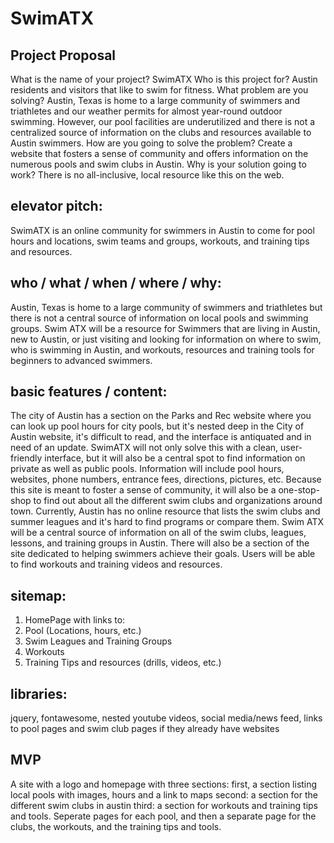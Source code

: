 # SwimATX

## Project Proposal
What is the name of your project? SwimATX
Who is this project for? Austin residents and visitors that like to swim for fitness.
What problem are you solving?  Austin, Texas is home to a large community of swimmers and triathletes and our weather permits for almost year-round outdoor swimming. However, our pool facilities are underutilized and there is not a centralized source of information on the clubs and resources available to Austin swimmers.
How are you going to solve the problem? Create a website that fosters a sense of community and offers information on the numerous pools and swim clubs in Austin.
Why is your solution going to work? There is no all-inclusive, local resource like this on the web.


## elevator pitch:
SwimATX is an online community for swimmers in Austin to come for pool hours and locations, swim teams and groups, workouts, and training tips and resources.

## who / what / when / where / why:
Austin, Texas is home to a large community of swimmers and triathletes but there is not a central source of information on local pools and swimming groups. Swim ATX will be a resource for Swimmers that are living in Austin, new to Austin, or just visiting and looking for information on where to swim, who is swimming in Austin, and workouts, resources and training tools for beginners to advanced swimmers.

## basic features / content:
The city of Austin has a section on the Parks and Rec website where you can look up pool hours for city pools, but it's nested deep in the City of Austin website, it's difficult to read, and the interface is antiquated and in need of an update. SwimATX will not only solve this with a clean, user-friendly interface, but it will also be a central spot to find information on private as well as public pools. Information will include pool hours, websites, phone numbers, entrance fees, directions, pictures, etc. Because this site is meant to foster a sense of community, it will also be a one-stop-shop to find out about all the different swim clubs and organizations around town. Currently, Austin has no online resource that lists the swim clubs and summer leagues and it's hard to find programs or compare them. Swim ATX will be a central source of information on all of the swim clubs, leagues, lessons, and training groups in Austin. There will also be a section of the site dedicated to helping swimmers achieve their goals. Users will be able to find workouts and training videos and resources.

## sitemap:
  1. HomePage with links to:
  2. Pool (Locations, hours, etc.)
  3. Swim Leagues and Training Groups
  4. Workouts
  5. Training Tips and resources (drills, videos, etc.)

## libraries:
jquery, fontawesome, nested youtube videos, social media/news feed, links to pool pages and swim club pages if they already have websites

## MVP
A site with a logo and homepage with three sections: first, a section listing local pools with images, hours and a link to maps second: a section for the different swim clubs in austin third: a section for workouts and training tips and tools. Seperate pages for each pool, and then a separate page for the clubs, the workouts, and the training tips and tools.
